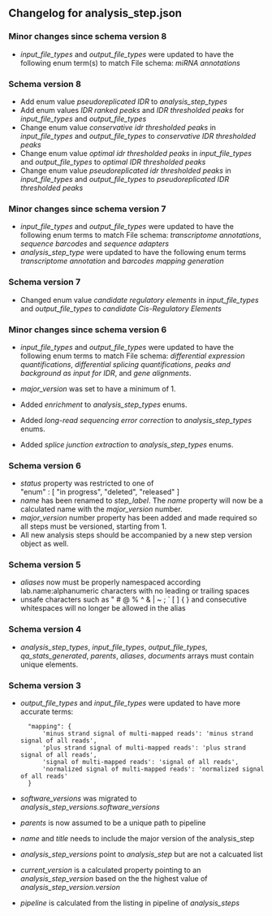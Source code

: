 ## Changelog for analysis_step.json

### Minor changes since schema version 8
* *input_file_types* and *output_file_types* were updated to have the following enum term(s) to match File schema: *miRNA annotations*

### Schema version 8

* Add enum value *pseudoreplicated IDR* to *analysis_step_types*
* Add enum values *IDR ranked peaks* and *IDR thresholded peaks* for *input_file_types* and *output_file_types*
* Change enum value *conservative idr thresholded peaks* in *input_file_types* and *output_file_types* to *conservative IDR thresholded peaks*
* Change enum value *optimal idr thresholded peaks* in *input_file_types* and *output_file_types* to *optimal IDR thresholded peaks*
* Change enum value *pseudoreplicated idr thresholded peaks* in *input_file_types* and *output_file_types* to *pseudoreplicated IDR thresholded peaks*

### Minor changes since schema version 7

* *input_file_types* and *output_file_types* were updated to have the following enum terms to match File schema: *transcriptome annotations*, *sequence barcodes* and *sequence adapters*
* *analysis_step_type* were updated to have the following enum terms *transcriptome annotation* and *barcodes mapping generation*

### Schema version 7

* Changed enum value *candidate regulatory elements* in *input_file_types* and *output_file_types* to *candidate Cis-Regulatory Elements*

### Minor changes since schema version 6

* *input_file_types* and *output_file_types* were updated to have the following enum terms to match File schema: *differential expression quantifications*, *differential splicing quantifications*, *peaks and background as input for IDR*, and *gene alignments*.

* *major_version* was set to have a minimum of 1.

* Added *enrichment* to *analysis_step_types* enums.

* Added *long-read sequencing error correction* to *analysis_step_types* enums.

* Added *splice junction extraction* to *analysis_step_types* enums.

### Schema version 6

* *status* property was restricted to one of  
    "enum" : [
        "in progress",
        "deleted",
        "released"
    ]
* *name* has been renamed to *step_label*. The *name* property will now be a calculated name with the *major_version* number.
* *major_version* number property has been added and made required so all steps must be versioned, starting from 1.
* All new analysis steps should be accompanied by a new step version object as well.


### Schema version 5

* *aliases* now must be properly namespaced according lab.name:alphanumeric characters with no leading or trailing spaces
* unsafe characters such as " # @ % ^ & | ~ ; ` [ ] { } and consecutive whitespaces will no longer be allowed in the alias

### Schema version 4

* *analysis_step_types*, *input_file_types*, *output_file_types*, *qa_stats_generated*, *parents*, *aliases*, *documents* arrays must contain unique elements.

### Schema version 3

* *output_file_types* and *input_file_types* were updated to have more accurate terms:

        "mapping": {
            'minus strand signal of multi-mapped reads': 'minus strand signal of all reads',
            'plus strand signal of multi-mapped reads': 'plus strand signal of all reads',
            'signal of multi-mapped reads': 'signal of all reads',
            'normalized signal of multi-mapped reads': 'normalized signal of all reads'
        }
* *software_versions* was migrated to *analysis_step_versions.software_versions*
* *parents* is now assumed to be a unique path to pipeline
* *name* and *title* needs to include the major version of the analysis_step
* *analysis_step_versions* point to *analysis_step* but are not a calcuated list
* *current_version* is a calculated property pointing to an *analysis_step_version* based on the the highest value of *analysis_step_version.version*
* *pipeline* is calculated from the listing in pipeline of *analysis_steps*
